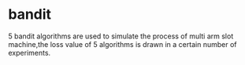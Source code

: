 # bandit

5 bandit algorithms are used to simulate the process of multi arm slot machine,the loss value of 5 algorithms is drawn in a certain number of experiments.
